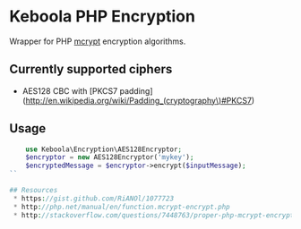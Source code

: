 # Keboola PHP Encryption

Wrapper for PHP [mcrypt](http://php.net/manual/en/book.mcrypt.php) encryption algorithms.

## Currently supported ciphers
 * AES128 CBC with [PKCS7 padding](http://en.wikipedia.org/wiki/Padding_(cryptography\)#PKCS7)

## Usage

```php
    use Keboola\Encryption\AES128Encryptor;
	$encryptor = new AES128Encryptor('mykey');
    $encryptedMessage = $encryptor->encrypt($inputMessage);
``

## Resources
 * https://gist.github.com/RiANOl/1077723
 * http://php.net/manual/en/function.mcrypt-encrypt.php
 * http://stackoverflow.com/questions/7448763/proper-php-mcrypt-encryption-methods